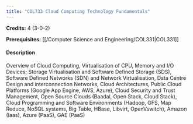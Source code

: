 ```yaml
---
title: "COL733 Cloud Computing Technology Fundamentals"
---
```

**Credits:** 4 (3-0-2)

**Prerequisites:** [[/Computer Science and Engineering/COL331|COL331]]

#### Description
Overview of Cloud Computing, Virtualisation of CPU, Memory and I/O Devices; Storage Virtualisation and Software Defined Storage (SDS), Software Defined Networks (SDN) and Network Virtualisation, Data Centre Design and interconnection Networks, Cloud Architectures, Public Cloud Platforms (Google App Engine, AWS, Azure), Cloud Security and Trust Management, Open Source Clouds (Baadal, Open Stack, Cloud Stack), Cloud Programming and Software Environments (Hadoop, GFS, Map Reduce, NoSQL systems, Big Table, HBase, Libvirt, OpenVswitch), Amazon (Iaas), Azure (PaaS), GAE (PaaS)